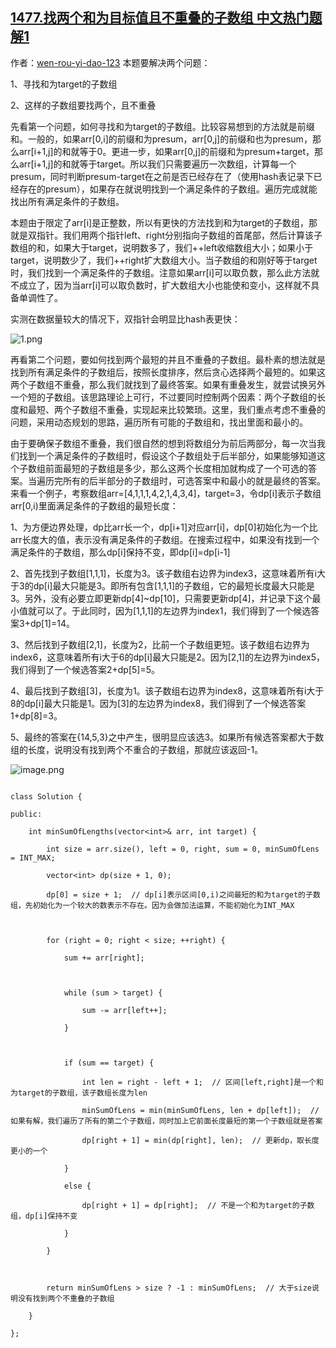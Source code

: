 ## [1477.找两个和为目标值且不重叠的子数组 中文热门题解1](https://leetcode.cn/problems/find-two-non-overlapping-sub-arrays-each-with-target-sum/solutions/100000/xiang-xi-jiang-jie-yi-xia-shuang-zhi-zhe-jjt9)

作者：[wen-rou-yi-dao-123](https://leetcode.cn/u/wen-rou-yi-dao-123)
本题要解决两个问题：
1、寻找和为target的子数组
2、这样的子数组要找两个，且不重叠

先看第一个问题，如何寻找和为target的子数组。比较容易想到的方法就是前缀和。一般的，如果arr[0,i]的前缀和为presum，arr[0,j]的前缀和也为presum，那么arr[i+1,j]的和就等于0。更进一步，如果arr[0,j]的前缀和为presum+target，那么arr[i+1,j]的和就等于target。所以我们只需要遍历一次数组，计算每一个presum，同时判断presum-target在之前是否已经存在了（使用hash表记录下已经存在的presum），如果存在就说明找到一个满足条件的子数组。遍历完成就能找出所有满足条件的子数组。

本题由于限定了arr[i]是正整数，所以有更快的方法找到和为target的子数组，那就是双指针。我们用两个指针left、right分别指向子数组的首尾部，然后计算该子数组的和，如果大于target，说明数多了，我们++left收缩数组大小；如果小于target，说明数少了，我们++right扩大数组大小。当子数组的和刚好等于target时，我们找到一个满足条件的子数组。注意如果arr[i]可以取负数，那么此方法就不成立了，因为当arr[i]可以取负数时，扩大数组大小也能使和变小，这样就不具备单调性了。

实测在数据量较大的情况下，双指针会明显比hash表更快：
![1.png](https://pic.leetcode-cn.com/1609234373-wBukZE-1.png)

再看第二个问题，要如何找到两个最短的并且不重叠的子数组。最朴素的想法就是找到所有满足条件的子数组后，按照长度排序，然后贪心选择两个最短的。如果这两个子数组不重叠，那么我们就找到了最终答案。如果有重叠发生，就尝试换另外一个短的子数组。该思路理论上可行，不过要同时控制两个因素：两个子数组的长度和最短、两个子数组不重叠，实现起来比较繁琐。这里，我们重点考虑不重叠的问题，采用动态规划的思路，遍历所有可能的子数组和，找出里面和最小的。

由于要确保子数组不重叠，我们很自然的想到将数组分为前后两部分，每一次当我们找到一个满足条件的子数组时，假设这个子数组处于后半部分，如果能够知道这个子数组前面最短的子数组是多少，那么这两个长度相加就构成了一个可选的答案。当遍历完所有的后半部分的子数组时，可选答案中和最小的就是最终的答案。来看一个例子，考察数组arr=[4,1,1,1,4,2,1,4,3,4]，target=3，令dp[i]表示子数组arr[0,i)里面满足条件的子数组的最短长度：

1、为方便边界处理，dp比arr长一个，dp[i+1]对应arr[i]，dp[0]初始化为一个比arr长度大的值，表示没有满足条件的子数组。在搜索过程中，如果没有找到一个满足条件的子数组，那么dp[i]保持不变，即dp[i]=dp[i-1]

2、首先找到子数组[1,1,1]，长度为3。该子数组右边界为index3，这意味着所有i大于3的dp[i]最大只能是3。即所有包含[1,1,1]的子数组，它的最短长度最大只能是3。另外，没有必要立即更新dp[4]~dp[10]，只需要更新dp[4]，并记录下这个最小值就可以了。于此同时，因为[1,1,1]的左边界为index1，我们得到了一个候选答案3+dp[1]=14。

3、然后找到子数组[2,1]，长度为2，比前一个子数组更短。该子数组右边界为index6，这意味着所有i大于6的dp[i]最大只能是2。因为[2,1]的左边界为index5，我们得到了一个候选答案2+dp[5]=5。

4、最后找到子数组[3]，长度为1。该子数组右边界为index8，这意味着所有i大于8的dp[i]最大只能是1。因为[3]的左边界为index8，我们得到了一个候选答案1+dp[8]=3。

5、最终的答案在{14,5,3}之中产生，很明显应该选3。如果所有候选答案都大于数组的长度，说明没有找到两个不重合的子数组，那就应该返回-1。

![image.png](https://pic.leetcode-cn.com/1609234577-dgQFyx-image.png)

```
class Solution {
public:
    int minSumOfLengths(vector<int>& arr, int target) {
        int size = arr.size(), left = 0, right, sum = 0, minSumOfLens = INT_MAX;
        vector<int> dp(size + 1, 0);
        dp[0] = size + 1;  // dp[i]表示区间[0,i)之间最短的和为target的子数组，先初始化为一个较大的数表示不存在。因为会做加法运算，不能初始化为INT_MAX

        for (right = 0; right < size; ++right) {
            sum += arr[right];

            while (sum > target) {
                sum -= arr[left++];
            }

            if (sum == target) {
                int len = right - left + 1;  // 区间[left,right]是一个和为target的子数组，该子数组长度为len
                minSumOfLens = min(minSumOfLens, len + dp[left]);  // 如果有解，我们遍历了所有的第二个子数组，同时加上它前面长度最短的第一个子数组就是答案
                dp[right + 1] = min(dp[right], len);  // 更新dp，取长度更小的一个
            }
            else {
                dp[right + 1] = dp[right];  // 不是一个和为target的子数组，dp[i]保持不变
            }
        }

        return minSumOfLens > size ? -1 : minSumOfLens;  // 大于size说明没有找到两个不重叠的子数组
    }
};
```
